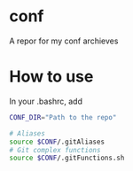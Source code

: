 # conf
A repor for my conf archieves

# How to use
In your .bashrc, add
```bash
CONF_DIR="Path to the repo"

# Aliases
source $CONF/.gitAliases
# Git complex functions
source $CONF/.gitFunctions.sh
```
